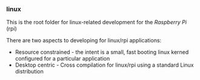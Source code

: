### linux

This is the root folder for linux-related development for the *Raspberry Pi* (rpi)

There are two aspects to developing for linux/rpi applications:

* Resource constrained - the intent is a small, fast booting linux kerned configured for a particular application
* Desktop centric - Cross compilation for linux/rpi using a standard Linux distribution

